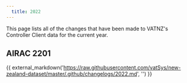 ```yaml
---
  title: 2022
---
```


This page lists all of the changes that have been made to VATNZ's Controller Client data for the current year. 

## AIRAC 2201

{{ external_markdown('https://raw.githubusercontent.com/vatSys/new-zealand-dataset/master/.github/changelogs/2022.md', '') }}
